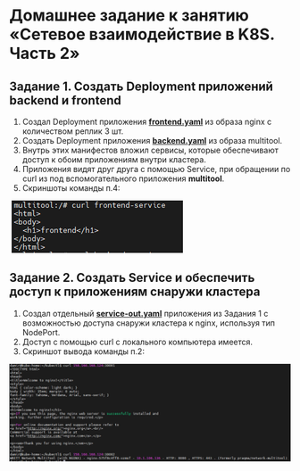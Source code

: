 # Домашнее задание к занятию «Сетевое взаимодействие в K8S. Часть 2»

## Задание 1. Создать Deployment приложений backend и frontend
1. Создал Deployment приложения [**frontend.yaml**](https://github.com/Granit16/Netology/blob/main/netology/kubernetes/05/yaml/frontend.yaml) из образа nginx с количеством реплик 3 шт.
2. Создать Deployment приложения [**backend.yaml**](https://github.com/Granit16/Netology/blob/main/netology/kubernetes/05/yaml/backend.yaml) из образа multitool.
3. Внутрь этих манифестов вложил сервисы, которые обеспечивают доступ к обоим приложениям внутри кластера.
4. Приложения видят друг друга с помощью Service, при обращении по curl из под вспомогательного приложения **multitool**.
5. Скриншоты команды п.4:
   
![](https://github.com/Granit16/Netology/blob/main/netology/kubernetes/05/pics/curl.png)
   


    

## Задание 2. Создать Service и обеспечить доступ к приложениям снаружи кластера

1. Создал отдельный [**service-out.yaml**](https://github.com/Granit16/Netology/blob/main/netology/kubernetes/04/yaml/service-out.yaml) приложения из Задания 1 с возможностью доступа снаружи кластера к nginx, используя тип NodePort.
2. Доступ с помощью curl с локального компьютера имеется.
3. Скриншот вывода команды п.2:
   
![](https://github.com/Granit16/Netology/blob/main/netology/kubernetes/04/pics/curl_nodePort.png)


